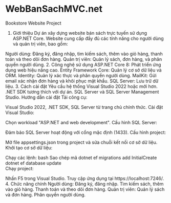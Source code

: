 # WebBanSachMVC.net
Bookstore Website Project
1. Giới thiệu
Dự án xây dựng website bán sách trực tuyến sử dụng ASP.NET Core. Website cung cấp đầy đủ các tính năng cho người dùng và quản trị viên, bao gồm:

Người dùng: Đăng ký, đăng nhập, tìm kiếm sách, thêm vào giỏ hàng, thanh toán và theo dõi đơn hàng.
Quản trị viên: Quản lý sách, đơn hàng, và phân quyền người dùng.
2. Công nghệ sử dụng
ASP.NET Core 8: Phát triển ứng dụng web hiệu năng cao.
Entity Framework Core: Quản lý cơ sở dữ liệu và ORM.
Identity: Quản lý xác thực và phân quyền người dùng.
MailKit: Gửi email xác nhận đơn hàng và khôi phục mật khẩu.
SQL Server: Lưu trữ dữ liệu.
3. Cách cài đặt
Yêu cầu hệ thống
Visual Studio 2022 hoặc mới hơn.
.NET SDK tương thích với dự án.
SQL Server và SQL Server Management Studio.
Hướng dẫn cài đặt
Tải công cụ:

Visual Studio 2022, .NET SDK, SQL Server từ trang chủ chính thức.
Cài đặt Visual Studio:

Chọn workload "ASP.NET and web development".
Cấu hình SQL Server:

Đảm bảo SQL Server hoạt động với cổng mặc định (1433).
Cấu hình project:

Mở file appsettings.json trong project và sửa chuỗi kết nối cơ sở dữ liệu.
Khởi tạo cơ sở dữ liệu:

Chạy các lệnh:
bash
Sao chép mã
dotnet ef migrations add InitialCreate  
dotnet ef database update  
Chạy project:

Nhấn F5 trong Visual Studio.
Truy cập ứng dụng tại https://localhost:7246/.
4. Chức năng chính
Người dùng:
Đăng ký, đăng nhập.
Tìm kiếm sách, thêm vào giỏ hàng.
Thanh toán và theo dõi đơn hàng.
Quản trị viên:
Quản lý sách và đơn hàng.
Phân quyền người dùng.
